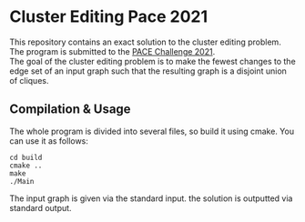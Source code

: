 # Cluster Editing Pace 2021

This repository contains an exact solution to the cluster editing problem. The program is submitted to the  [PACE Challenge 2021](https://pacechallenge.org/2021/).  
The goal of the cluster editing problem is to make the fewest changes to the edge set of an input graph such that the resulting graph is a disjoint union of cliques.

## Compilation & Usage

The whole program is divided into several files, so build it using cmake. You can use it as follows:

```
cd build
cmake ..
make
./Main
```

The input graph is given via the standard input. the solution is outputted via standard output.
